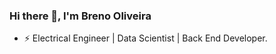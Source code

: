 ### Hi there 👋, I'm Breno Oliveira

* ⚡ Electrical Engineer | Data Scientist | Back End Developer.





